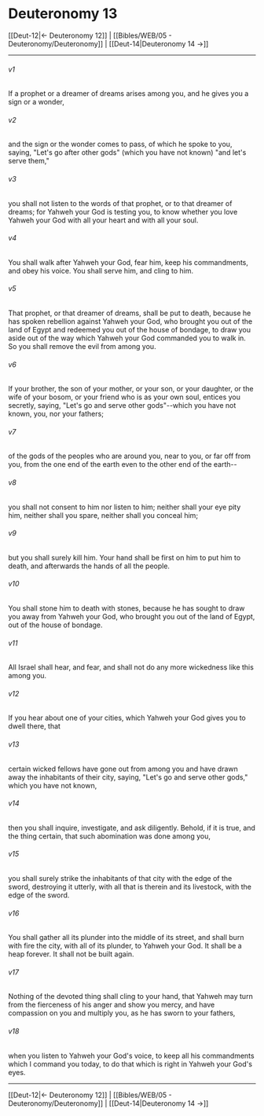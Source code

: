 # Deuteronomy 13

[[Deut-12|← Deuteronomy 12]] | [[Bibles/WEB/05 - Deuteronomy/Deuteronomy]] | [[Deut-14|Deuteronomy 14 →]]
***



###### v1 
If a prophet or a dreamer of dreams arises among you, and he gives you a sign or a wonder, 

###### v2 
and the sign or the wonder comes to pass, of which he spoke to you, saying, "Let's go after other gods" (which you have not known) "and let's serve them," 

###### v3 
you shall not listen to the words of that prophet, or to that dreamer of dreams; for Yahweh your God is testing you, to know whether you love Yahweh your God with all your heart and with all your soul. 

###### v4 
You shall walk after Yahweh your God, fear him, keep his commandments, and obey his voice. You shall serve him, and cling to him. 

###### v5 
That prophet, or that dreamer of dreams, shall be put to death, because he has spoken rebellion against Yahweh your God, who brought you out of the land of Egypt and redeemed you out of the house of bondage, to draw you aside out of the way which Yahweh your God commanded you to walk in. So you shall remove the evil from among you. 

###### v6 
If your brother, the son of your mother, or your son, or your daughter, or the wife of your bosom, or your friend who is as your own soul, entices you secretly, saying, "Let's go and serve other gods"--which you have not known, you, nor your fathers; 

###### v7 
of the gods of the peoples who are around you, near to you, or far off from you, from the one end of the earth even to the other end of the earth-- 

###### v8 
you shall not consent to him nor listen to him; neither shall your eye pity him, neither shall you spare, neither shall you conceal him; 

###### v9 
but you shall surely kill him. Your hand shall be first on him to put him to death, and afterwards the hands of all the people. 

###### v10 
You shall stone him to death with stones, because he has sought to draw you away from Yahweh your God, who brought you out of the land of Egypt, out of the house of bondage. 

###### v11 
All Israel shall hear, and fear, and shall not do any more wickedness like this among you. 

###### v12 
If you hear about one of your cities, which Yahweh your God gives you to dwell there, that 

###### v13 
certain wicked fellows have gone out from among you and have drawn away the inhabitants of their city, saying, "Let's go and serve other gods," which you have not known, 

###### v14 
then you shall inquire, investigate, and ask diligently. Behold, if it is true, and the thing certain, that such abomination was done among you, 

###### v15 
you shall surely strike the inhabitants of that city with the edge of the sword, destroying it utterly, with all that is therein and its livestock, with the edge of the sword. 

###### v16 
You shall gather all its plunder into the middle of its street, and shall burn with fire the city, with all of its plunder, to Yahweh your God. It shall be a heap forever. It shall not be built again. 

###### v17 
Nothing of the devoted thing shall cling to your hand, that Yahweh may turn from the fierceness of his anger and show you mercy, and have compassion on you and multiply you, as he has sworn to your fathers, 

###### v18 
when you listen to Yahweh your God's voice, to keep all his commandments which I command you today, to do that which is right in Yahweh your God's eyes.

***
[[Deut-12|← Deuteronomy 12]] | [[Bibles/WEB/05 - Deuteronomy/Deuteronomy]] | [[Deut-14|Deuteronomy 14 →]]
